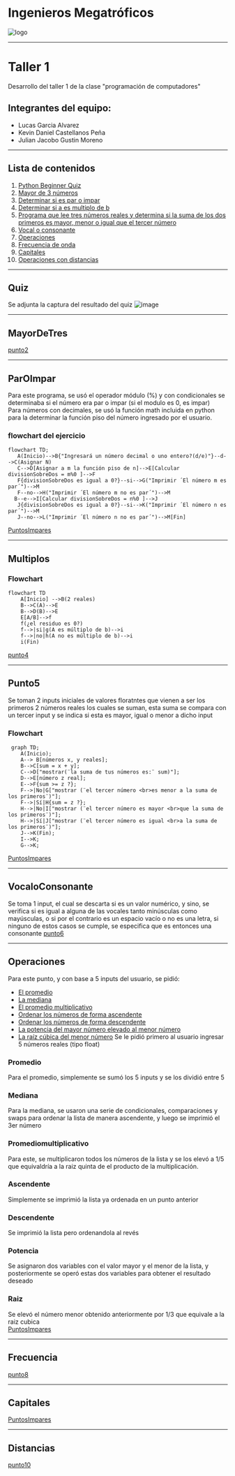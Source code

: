 # Ingenieros Megatróficos 
![logo](https://camo.githubusercontent.com/a12903c4e2f58575622e5cc1222df41a66748bec5311fb8b769d680428dbb9ff/68747470733a2f2f692e6962622e636f2f767652785072622f412d616469722d756e2d742d74756c6f2e706e67)
***
# Taller 1
Desarrollo del taller 1 de la clase "programación de computadores"
## Integrantes del equipo: 
- Lucas Garcia Alvarez
- Kevin Daniel Castellanos Peña
- Julian Jacobo Gustin Moreno
***
## Lista de contenidos 
1.  [Python Beginner Quiz](#quiz) 
2.  [Mayor de 3 números](#mayordetres) 
3.  [Determinar si es par o impar](#paroimpar) 
4.  [Determinar si a es multiplo de b](#multiplos) 
5.  [Programa que lee tres números reales y determina si la suma de los dos primeros es mayor, menor o igual que el tercer número](#punto5) 
6.  [Vocal o consonante](#vocaloconsonante) 
7.  [Operaciones](#operaciones) 
8.  [Frecuencia de onda](#frecuencia) 
9.  [Capitales](#capitales) 
10. [Operaciones con distancias](#distancias) 
***
## Quiz

Se adjunta la captura del resultado del quiz
![image](https://github.com/JulianGustin/Taller_1/assets/158980531/5ae9f7ea-5a1e-40ff-aede-3a0575512f1a)
***
## MayorDeTres
[punto2](https://github.com/JulianGustin/Taller_1/blob/main/2.py) 
***
## ParOImpar
Para este programa, se usó el operador módulo (%) y con condicionales se determinaba si el número era par o impar (si el modulo es 0, es impar)  
Para números con decimales, se usó la función math incluida en python para la determinar la función piso del número ingresado por el usuario. 
### flowchart del ejercicio 
```mermaid
flowchart TD;
   A(Inicio)-->B{"Ingresará un número decimal o uno entero?(d/e)"}--d-->C(Asignar N)
   C-->D[Asignar a m la función piso de n]-->E[Calcular divisionSobreDos = m%0 ]-->F 
   F{divisionSobreDos es igual a 0?}--si-->G("Imprimir ´El número m es par´")-->M
   F--no-->H("Imprimir ´El número m no es par´")-->M
  B--e-->I[Calcular divisionSobreDos = n%0 ]-->J
   J{divisionSobreDos es igual a 0?}--si-->K("Imprimir ´El número n es par´")-->M
   J--no-->L("Imprimir ´El número n no es par´")-->M[Fin]
```
[PuntosImpares](https://github.com/JulianGustin/Taller_1/blob/main/Taller1-Notebook-Impares.ipynb)
***
## Multiplos 
### Flowchart
```mermaid
flowchart TD
    A[Inicio] -->B(2 reales)
    B-->C(A)-->E
    B-->D(B)-->E
    E[A/B]-->f
    f(¿el residuo es 0?)
    f-->|si|g(A es múltiplo de b)-->i
    f-->|no|h(A no es múltiplo de b)-->i
    i(Fin)
 ```
[punto4](https://github.com/JulianGustin/Taller_1/blob/main/4.py)
***
## Punto5
Se toman 2 inputs iniciales de valores floratntes que vienen a ser los primeros 2 números reales los cuales se suman, esta suma se compara con un tercer input y se indica si esta es mayor, igual o menor a dicho input
### Flowchart 
```mermaid
 graph TD;
    A(Inicio);
    A--> B[números x, y reales];
    B-->C[sum = x + y];
    C-->D["mostrar(¨la suma de tus números es:¨ sum)"];
    D-->E[número z real];
    E-->F{sum >= z ?};
    F-->|No|G["mostrar (¨el tercer número <br>es menor a la suma de los primeros¨)"];
    F-->|Sí|H{sum = z ?};
    H-->|No|I["mostrar (¨el tercer número es mayor <br>que la suma de los primeros¨)"];
    H-->|Sí|J["mostrar (¨el tercer número es igual <br>a la suma de los primeros¨)"];
    J-->K(Fin);
    I-->K;
    G-->K;
```
[PuntosImpares](https://github.com/JulianGustin/Taller_1/blob/main/Taller1-Notebook-Impares.ipynb)
***
## VocaloConsonante
Se toma 1 input, el cual se descarta si es un valor numérico, y sino, se verifica si es igual a alguna de las vocales tanto minúsculas como mayúsculas, o si por el contrario es un espacio vacío o no es una letra, si ninguno de estos casos se cumple, se especifica que es entonces una consonante
[punto6](https://github.com/JulianGustin/Taller_1/blob/main/6.py)
***
## Operaciones
Para este punto, y con base a 5 inputs del usuario, se pidió:  
- [El promedio](#promedio)
- [La mediana](#mediana)
- [El promedio multiplicativo](#PromedioMultiplicativo)
- [Ordenar los números de forma ascendente](#ascendente)
- [Ordenar los números de forma descendente](#descendente)
- [La potencia del mayor número elevado al menor número](#potencia)
- [La raíz cúbica del menor número](#raiz)
Se le pidió primero al usuario ingresar 5 números reales (tipo float) 
### Promedio
Para el promedio, simplemente se sumó los 5 inputs y se los dividió entre 5 
### Mediana
Para la mediana, se usaron una serie de condicionales, comparaciones y swaps para ordenar la lista de manera ascendente, y luego se imprimió el 3er número 
### Promediomultiplicativo 
Para este, se multiplicaron todos los números de la lista y se los elevó a 1/5 que equivaldría a la raiz quinta de el producto de la multiplicación. 
### Ascendente
Simplemente se imprimió la lista ya ordenada en un punto anterior 
### Descendente 
Se imprimió la lista pero ordenandola al revés 
### Potencia
Se asignaron dos variables con el valor mayor y el menor de la lista, y posteriormente se operó estas dos variables para obtener el resultado deseado
### Raiz
Se elevó el número menor obtenido anteriormente por 1/3 que equivale a la raiz cubica  
[PuntosImpares](https://github.com/JulianGustin/Taller_1/blob/main/Taller1-Notebook-Impares.ipynb)
***
## Frecuencia
[punto8](https://github.com/JulianGustin/Taller_1/blob/main/8.py)
***
## Capitales
[PuntosImpares](https://github.com/JulianGustin/Taller_1/blob/main/Taller1-Notebook-Impares.ipynb)
***
## Distancias
[punto10](https://github.com/JulianGustin/Taller_1/blob/main/10.py) 

